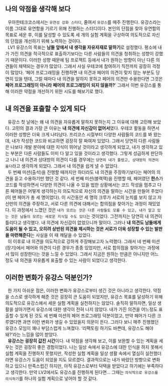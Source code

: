 ## 나의 약점을 생각해 보다
&nbsp;&nbsp;우아한테크코스에서는 `유연성 강화 스터디`, 줄여서 `유강스`를 매주 진행한다. 유강스라는 이름 그대로 유연함을 기르기 위해 진행하는 스터디이다. 본인의 단점을 찾아 유연함의 목표로 세운 후, 이를 달성할 수 있도록 세 개의 실험 계획을 구상하여 의도적으로 자신의 단점을 개선하기 위해 노력하는 것이다.  
&nbsp;&nbsp;LV1 유강스의 목표는 **남들 앞에서 내 생각을 자유자재로 말하기**로 설정했다. 평소에 내가 가진 의견을 적극적으로 표출하기보다는 다른 사람들의 의견을 청취하는 성향이 강했기 때문이다. 이러한 성향 때문에 팀 프로젝트 등에서 내가 원하는 방향이 아닌 다른 의견들이 채택되는 경우가 많았다. 그래서 사실 우테코에 참여하기 직전까지 굉장히 걱정이 많았다. ‘페어 프로그래밍을 진행하면 내 의견과 페어의 의견이 맞지 않는 부분도 당연히 있을 텐데, 그럴 때마다 내 의견을 말하지 못하고 페어의 의견만 수용한다면 그것은 **페어 프로그래밍이 아니라 페어의 프로그래밍이 되지 않을까?**’ 그래서 이번 유강스를 통해 이러한 약점을 개선하기 위한 시도를 해보기로 했다.

## 내 의견을 표출할 수 있게 되다
&nbsp;&nbsp;유강스 첫 날에는 왜 내 의견을 자유롭게 말하지 못하는지 그 이유에 대해 고민해 보았다. 고민의 결과 가장 큰 이유는 **내 의견에 자신감이 없어서**였다. 우테코 활동을 하면서 이러한 성향은 더욱 크게 나타났다. 프리코스 시절부터 다양한 사람들의 코드를 봐 왔는데, 내가 작성한 코드와 비교하면 굉장히 잘 짜여져 있었다. 그래서 당연히 다른 사람들은 나보다 개발 분야에 대한 지식이 뛰어날 것이라고 생각하게 되었고, 내가 생각하고 있는 부분은 다른 사람들도 이미 다 알고 있을 것이라고 생각했다. 그렇게 성급하게 판단하고 나니 내 의견과 상대방의 의견이 다를 경우에는 `당연히 내가 틀렸고, 상대방의 의견이 옳다`라고 생각하게 되었다. 그래서 내 의견을 쉽게 낼 수 없었다.  
&nbsp;&nbsp;두 번째 미션(출석)을 진행할 때까지만 하더라도 내 의견을 주장하기보다는 페어의 의견을 듣고 수용하기만 했던 것 같다. 세 번째 미션(블랙잭)을 진행할 때, 페어였던 **한스**가 코드를 작성하면서 다양한 의견이 나올 수 있을 법한 상황에서는 코드 작성을 멈추고 다른 페어들은 어떻게 생각하는지 의도적으로 자신의 의견을 말하는 시간을 만들어 주었다(이 땐 페어가 총 세 명이었다). 이 시간동안 세 명의 크루가 서로의 눈치를 보지 않고 자신만의 의견을 주장하고, 서로 다른 의견에 대해서는 합의점을 찾아가는 과정이 재밌었다. 이 과정에서 느꼈던 것은 `내가 모르는 것은 다른 사람들도 모를 수 있고, 내가 알고 있는 것은 남들이 모르는 새로운 지식일 수도 있다`는 것이었다. 그전까지는 당연히 내 의견이 틀리다고 생각했다. 내 의견에 자신감이 없었으니까 말이다. 그러나 **내 의견도 남들에게 도움이 될 수 있고, 오히려 상반된 의견을 제시하는 것은 서로가 더욱 성장할 수 있는 발판을 마련해준다**는 사실을 이 때 깨달을 수 있었다.    
&nbsp;&nbsp;이 이후로 내 의견을 의도적으로 강하게 주장해보고자 노력했다. 그래서 네 번째 미션(장기)에서 페어와 의견이 다른 경우가 종종 있었지만, 서로 합의점을 찾아가는 과정에서 많이 성장한다는 것을 느낄 수 있었다. 그래서 지금은 원하는 만큼은 아니지만 어느 정도 내 의견을 자유롭게 표출할 수 있는 사람이 되었다고 생각한다.

## 이러한 변화가 유강스 덕분인가?
&nbsp;&nbsp;한 가지 아쉬운 점은, 이러한 변화가 유강스로부터 생긴 것은 아니라고 생각한다. 약점을 스스로 생각하게 해준 것은 굉장히 큰 도움이 되었지만, 유강스 목표를 달성하기 위해 의도적으로 유강스에서 세운 실험 계획을 실천하지는 않았다. 솔직히 말하자면, 일상 생활을 살아가면서 유강스에 대한 생각이 전혀 나지 않았다. 내가 가진 의견을 어느정도 표출할 수 있게 된 것도 세 번째 미션의 페어 프로그래밍 덕분이었고, 만약 페어가 다른 크루였다면 과연 이런 변화가 생길 수 있었을지 의문이 든다. 그러다 보니 매주 진행했던 유강스 모임이 꽤나 부담스럽게 느껴졌다. ‘리팩토링 하기도 바쁜데, 유강스도 해야 돼?’라는 느낌을 많이 받았다.  
&nbsp;&nbsp;**유강스는 굉장히 값진 시간**이다. 내 약점을 생각해 보고, 이를 보완할 수 있는 계획을 세우는 것은 굉장히 좋은 경험이었다. 나는 일상 속에서 유강스에 대한 인식을 하지 못해서 실험 계획을 진행하지 못했지만, 작성한 실험 계획을 일상 생활 속에서 열심히 실천했더라면 유강스가 도움이 되었을 지도 모르겠다. 결과적으로는 내가 바랐던 방향으로 변화하고 있으니 만족스럽긴 하지만, 아직 유강스로부터 덕택을 받았다고 하기에는 부족하다고 생각한다. 만약 LV2에서도 유강스를 진행하게 된다면… 그때는 `의식적으로 유강스를 의식하기`를 하나의 실험 계획으로 넣어야 할 것 같다.
